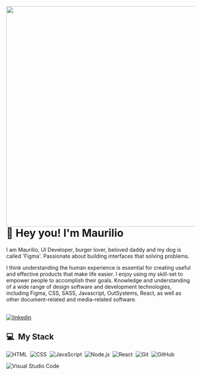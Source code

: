 
<img align="right" height="590em" src="https://user-images.githubusercontent.com/34256490/164503526-25104e5e-5d08-47ef-9c8a-e90cfb5f19a7.png"/>
<h1 align="left">👋 Hey you! I'm Maurilio </h1>

I am Maurilio, UI Developer, burger lover, beloved daddy and my dog is called 'Figma'. Passionate about building interfaces that solving problems.

I think understanding the human experience is essential for creating useful and effective products that make life easier. I enjoy using my skill-set to empower people to accomplish their goals. Knowledge and understanding of a wide range of design software and development technologies, including Figma, CSS, SASS, Javascript, OutSystems, React, as well as other document-related and media-related software.
<br><br>

<a href="https://linkedin.com/in/1mauriliosouza" target="_blank">
  <img align="center" src="https://img.shields.io/badge/Linkedin-Maurilio%20Souza-%23121214" alt="linkedin"/>
</a>

## 💻 &nbsp;My Stack

![HTML](https://img.shields.io/badge/-HTML-05122A?style=flat&logo=HTML5)&nbsp;
![CSS](https://img.shields.io/badge/-CSS-05122A?style=flat&logo=CSS3&logoColor=1572B6)&nbsp;
![JavaScript](https://img.shields.io/badge/-JavaScript-05122A?style=flat&logo=javascript)&nbsp;
![Node.js](https://img.shields.io/badge/-Node.js-05122A?style=flat&logo=node.js)&nbsp;
![React](https://img.shields.io/badge/-React-05122A?style=flat&logo=react)&nbsp;
![Git](https://img.shields.io/badge/-Git-05122A?style=flat&logo=git)&nbsp;
![GitHub](https://img.shields.io/badge/-GitHub-05122A?style=flat&logo=github)&nbsp;

![Visual Studio Code](https://img.shields.io/badge/-Visual%20Studio%20Code-05122A?style=flat&logo=visual-studio-code&logoColor=007ACC)&nbsp;
